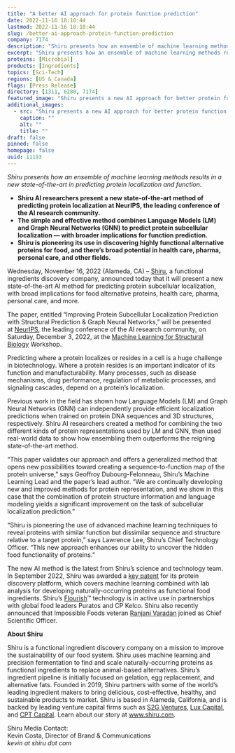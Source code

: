 ```yaml
---
title: "A better AI approach for protein function prediction"
date: 2022-11-16 18:10:44
lastmod: 2022-11-16 18:10:44
slug: /better-ai-approach-protein-function-prediction
company: 7174
description: "Shiru presents how an ensemble of machine learning methods results in a new state-of-the-art in predicting protein localization and function."
excerpt: "Shiru presents how an ensemble of machine learning methods results in a new state-of-the-art in predicting protein localization and function."
proteins: [Microbial]
products: [Ingredients]
topics: [Sci-Tech]
regions: [US & Canada]
flags: [Press Release]
directory: [1311, 6280, 7174]
featured_image: "Shiru presents a new AI approach for better protein function prediction.jpg"
additional_images:
  - src: "Shiru presents a new AI approach for better protein function prediction.jpg"
    caption: ""
    alt: ""
    title: ""
draft: false
pinned: false
homepage: false
uuid: 11193
---
```

<p><em>Shiru presents how an ensemble of machine learning methods results in a new state-of-the-art in predicting protein localization and function.</em></p>
<ul>
<li><strong>Shiru AI researchers present a new state-of-the-art method of predicting protein localization at NeurIPS, the leading conference of the AI research community.</strong></li>
<li><strong>The simple and effective method combines Language Models (LM) and Graph Neural Networks (GNN) to predict protein subcellular localization — with broader implications for function prediction.</strong></li>
<li><strong>Shiru is pioneering its use in discovering highly functional alternative proteins for food, and there’s broad potential in health care, pharma, personal care, and other fields.</strong></li>
</ul>
<p>Wednesday, November 16, 2022 (Alameda, CA) – <a href="https://shiru.com">Shiru</a>, a functional ingredients discovery company, announced today that it will present a new state-of-the-art AI method for predicting protein subcellular localization, with broad implications for food alternative proteins, health care, pharma, personal care, and more. </p>
<p>The paper, entitled “Improving Protein Subcellular Localization Prediction with Structural Prediction & Graph Neural Networks,” will be presented at <a href="https://nips.cc/">NeurIPS</a>, the leading conference of the AI research community, on Saturday, December 3, 2022, at the <a href="https://www.mlsb.io/">Machine Learning for Structural Biology</a> Workshop.</p>
<p>Predicting where a protein localizes or resides in a cell is a huge challenge in biotechnology. Where a protein resides is an important indicator of its function and manufacturability. Many processes, such as disease mechanisms, drug performance, regulation of metabolic processes, and signaling cascades, depend on a protein’s localization. </p>
<p>Previous work in the field has shown how Language Models (LM) and Graph Neural Networks (GNN) can independently provide efficient localization predictions when trained on protein DNA sequences and 3D structures, respectively. Shiru AI researchers created a method for combining the two different kinds of protein representations used by LM and GNN, then used real-world data to show how ensembling them outperforms the reigning state-of-the-art method.</p>
<p>“This paper validates our approach and offers a generalized method that opens new possibilities toward creating a sequence-to-function map of the protein universe,” says Geoffroy Dubourg-Felonneau, Shiru’s Machine Learning Lead and the paper’s lead author. “We are continually developing new and improved methods for protein representation, and we show in this case that the combination of protein structure information and language modeling yields a significant improvement on the task of subcellular localization prediction.”</p>
<p>“Shiru is pioneering the use of advanced machine learning techniques to reveal proteins with similar function but dissimilar sequence and structure relative to a target protein,” says Lawrence Lee, Shiru’s Chief Technology Officer. “This new approach enhances our ability to uncover the hidden food functionality of proteins.” </p>
<p>The new AI method is the latest from Shiru’s science and technology team. In September 2022, Shiru was awarded a <a href="https://www.shiru.com/post/ingredient-biotech-startup-shiru-awarded-key-patent-for-protein-discovery-platform/">key patent</a> for its protein discovery platform, which covers machine learning combined with lab analysis for developing naturally-occurring proteins as functional food ingredients. Shiru’s <a href="https://www.shiru.com/approach/">Flourish</a>™ technology is in active use in partnerships with global food leaders Puratos and CP Kelco. Shiru also recently announced that Impossible Foods veteran <a href="https://www.shiru.com/post/in-conversation-with-dr-ranjani-varadan-shirus-new-chief-scientific-officer/">Ranjani Varadan</a> joined as Chief Scientific Officer. </p>
<p><strong>About Shiru</strong></p>
<p>Shiru is a functional ingredient discovery company on a mission to improve the sustainability of our food system. Shiru uses machine learning and precision fermentation to find and scale naturally-occurring proteins as functional ingredients to replace animal-based alternatives. Shiru’s ingredient pipeline is initially focused on gelation, egg replacement, and alternative fats. Founded in 2019, Shiru partners with some of the world’s leading ingredient makers to bring delicious, cost-effective, healthy, and sustainable products to market. Shiru is based in Alameda, California, and is backed by leading venture capital firms such as <a href="https://www.s2gventures.com/">S2G Ventures</a>, <a href="https://luxcapital.com/">Lux Capital</a>, and <a href="https://cptcap.com/">CPT Capital</a>. Learn about our story at <a href="https://www.shiru.com/">www.shiru.com</a>.</p>
<p>Shiru Media Contact:<br />
Kevin Costa, Director of Brand & Communications<br />
<em>kevin at shiru dot com</em></p>

